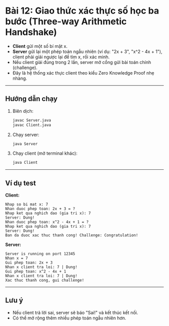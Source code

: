 # Bài 12: Giao thức xác thực số học ba bước (Three-way Arithmetic Handshake)

- **Client** gửi một số bí mật x.
- **Server** gửi lại một phép toán ngẫu nhiên (ví dụ: "2x + 3", "x^2 - 4x + 1"), client phải giải ngược lại để tìm x, rồi xác minh.
- Nếu client giải đúng trong 2 lần, server mở cổng gửi bài toán chính (challenge).
- Đây là hệ thống xác thực client theo kiểu Zero Knowledge Proof nhẹ nhàng.

---

## Hướng dẫn chạy

1. Biên dịch:
   ```bash
   javac Server.java
   javac Client.java
   ```
2. Chạy server:
   ```bash
   java Server
   ```
3. Chạy client (mở terminal khác):
   ```bash
   java Client
   ```

---

## Ví dụ test

**Client:**
```
Nhap so bi mat x: 7
Nhan duoc phep toan: 2x + 3 = ?
Nhap ket qua nghich dao (gia tri x): 7
Server: Dung!
Nhan duoc phep toan: x^2 - 4x + 1 = ?
Nhap ket qua nghich dao (gia tri x): 7
Server: Dung!
Ban da duoc xac thuc thanh cong! Challenge: Congratulation!
```

**Server:**
```
Server is running on port 12345
Nhan x = 7
Gui phep toan: 2x + 3
Nhan x client tra loi: 7 | Dung!
Gui phep toan: x^2 - 4x + 1
Nhan x client tra loi: 7 | Dung!
Xac thuc thanh cong, gui challenge!
```

---

## Lưu ý
- Nếu client trả lời sai, server sẽ báo "Sai!" và kết thúc kết nối.
- Có thể mở rộng thêm nhiều phép toán ngẫu nhiên hơn. 